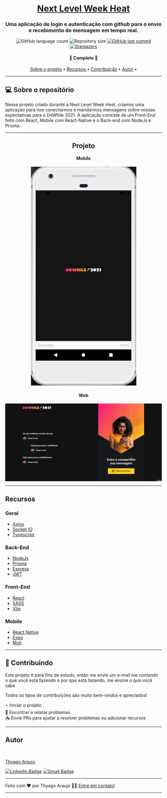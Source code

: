 <h1 align="center">
      <a href="#" alt="NLW-Heat Impulse"> Next Level Week Heat </a>
</h1>

<h3 align="center">
   Uma aplicação de login e autenticação com github para o envio e recebimento de mensagem em tempo real.
</h3>

<p align="center">
  <img alt="GitHub language count" src="https://img.shields.io/github/languages/count/thyagoaraujom/Impulse?style=flat-square">

  <img alt="Repository size" src="https://img.shields.io/github/repo-size/thyagoaraujom/Impulse">
  
  <a href="https://github.com/thyagoaraujom/README/commits/master">
    <img alt="GitHub last commit" src="https://img.shields.io/github/last-commit/thyagoaraujom/Impulse">
  </a>
   <a href="https://github.com/thyagoaraujom/Impulse/stargazers">
    <img alt="Stargazers" src="https://img.shields.io/github/stars/thyagoaraujom/Impulse?style=social">
   </a>
  
 
</p>

<h4 align="center">
	🎉 Completo 🎉
</h4>

<p align="center">
 <a href="#---sobre-o-repositório-">Sobre o projeto</a> •
 <a href="#--features"> Recursos </a> •
 <a href="#--Contributing"> Contribuição</a> •  
 <a href="#-autor">Autor</a> •
</p>

---

<h2 id="---sobre-o-repositório-"> 💻  Sobre o repositório </h2>

Nesse projeto criado durante a Next Level Week Heat, criamos uma aplicação para nos conectarmos e mandarmos mensagens sobre nossas expectativas para o DoWhile 2021. A aplicação consiste de um Front-End feito com React, Mobile com React-Native e o Back-end com NodeJs e Prisma.

---

<h2 align="center"> Projeto </h2>

<h4 align="center"> Mobile </h4>
  <p align="center";>
   <img alt="Mobile Demonstration" title="Mobile" src="./assets/demonstration-app.gif" >
  </p>

<h4 align="center"> Web </h4>
<p align="center" style="display: flex; align-items: flex-start; justify-content: center;">
  <img alt="Web Demonstration" title="Home" src="./assets/demonstration-web.gif" width="900px">
</p>

---

<h2 id="--features"> Recursos </h2>

### Geral
- <a href="https://axios-http.com"> Axios </a>
- <a href="https://socket.io"> Socket IO </a>
- <a href="https://www.typescriptlang.org"> Typescript </a>

### Back-End
- <a href="https://nodejs.org" > NodeJs </a>
- <a href="https://www.prisma.io"> Prisma </a>
- <a href="expressjs.com"> Express </a>
- <a href="https://jwt.io"> JWT </a>

### Front-End
- <a href="https://reactjs.org">React </a>
- <a href="https://sass-lang.com"> SASS </a>
- <a href="https://vitejs.dev"> Vite </a>

### Mobile
- <a href="https://reactnative.dev"> React Native </a>
- <a href="https://expo.dev"> Expo </a>
- <a href="https://moti.fyi"> Moti </a>

---

<h2 id="--Contributing"> 🤝 Contribuindo </h2>

Este projeto é para fins de estudo, então me envie um e-mail me contando o que você está fazendo e por que está fazendo, me ensine o que você sabe

Todos os tipos de contribuições são muito bem-vindos e apreciados!

⭐️ Iniciar o projeto
</br>
🐛 Encontrar e relatar problemas
</br>
📥 Envie PRs para ajudar a resolver problemas ou adicionar recursos

---

<h2 id="-autor">Autor</h2>

<a href="https://github.com/thyagoaraujom">
 <img style="border-radius: 50%;" src="https://avatars.githubusercontent.com/u/51569984" width="100px;" alt=""/>
</br>
<p> Thyago Araujo <p>
</a>

[![Linkedin Badge](https://img.shields.io/badge/-ThyagoAraujo-blue?style=flat-square&logo=Linkedin&logoColor=white&link=https://www.linkedin.com/in/thyago-araujo-m/)](https://www.linkedin.com/in/thyago-araujo-m/)
[![Gmail Badge](https://img.shields.io/badge/-thyagoaraujomotta@gmail.com-c14438?style=flat-square&logo=Gmail&logoColor=white&link=mailto:thyagoaraujomotta@gmail.com)](mailto:thyagoaraujomotta@gmail.com)

---

Feito com ❤️ por Thyago Araujo 👋🏽 [Entre em contato!](https://www.linkedin.com/in/thyago-araujo-m/)

---
